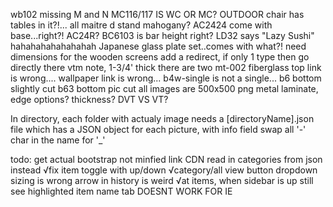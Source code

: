 wb102 missing M and N
MC116/117 IS WC OR MC?
OUTDOOR chair has tables in it?!...
all maitre d stand mahogany?
AC2424 come with base...right?! AC24R?
BC6103 is bar height right?
LD32 says "Lazy Sushi" hahahahahahahahah
Japanese glass plate set..comes with what?!
need dimensions for the wooden screens
add a redirect, if only 1 type then go directly there
vtm note, 1-3/4' thick
there are two mt-002
fiberglass top link is wrong....
wallpaper link is wrong...
b4w-single is not a single...
b6 bottom slightly cut
b63 bottom pic cut
all images are 500x500 png
metal laminate, edge options? thickness?
DVT VS VT?

In directory, each folder with actualy image needs a
  [directoryName].json file which has a JSON object for each picture, with info field
  swap all '-' char in the name for '_'


todo:
get actual bootstrap not minfied link CDN
read in categories from json instead
√fix item toggle with up/down
√category/all view button
dropdown sizing is wrong
arrow in history is weird
√at items, when sidebar is up still see highlighted item name tab
DOESNT WORK FOR IE

